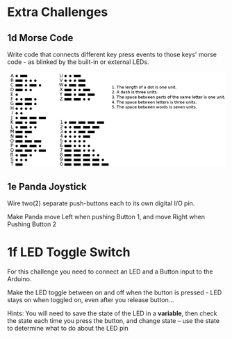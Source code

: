 Extra Challenges
===

## 1d Morse Code

Write code that connects different key press events to those keys' morse code - as blinked by the built-in or external LEDs.

![](images/morse.jpg)

## 1e Panda Joystick

Wire two(2) separate push-buttons each to its own digital I/O pin. 

Make Panda move Left when pushing Button 1, and move Right when Pushing Button 2

# 1f LED Toggle Switch

For this challenge you need to connect an LED and a Button input to the Arduino.

Make the LED toggle between on and off when the button is pressed - LED stays on when toggled on, even after you release button…

Hints: You will need to save the state of the LED in a **variable**, then check the state each time you press the button, and change state – use the state to determine what to do about the LED pin